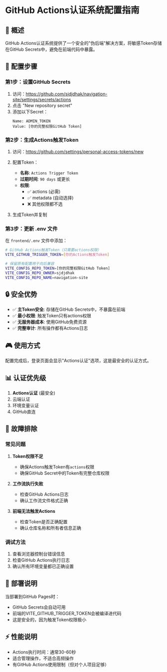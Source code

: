 # GitHub Actions认证系统配置指南

## 🎯 概述

GitHub Actions认证系统提供了一个安全的"伪后端"解决方案，将敏感Token存储在GitHub Secrets中，避免在前端代码中暴露。

## 🔧 配置步骤

### 第1步：设置GitHub Secrets

1. 访问：https://github.com/sjdjdhak/navigation-site/settings/secrets/actions
2. 点击 "New repository secret"
3. 添加以下Secret：
   ```
   Name: ADMIN_TOKEN
   Value: [你的完整权限GitHub Token]
   ```

### 第2步：生成Actions触发Token

1. 访问：https://github.com/settings/personal-access-tokens/new
2. 配置Token：
   - **名称**: `Actions Trigger Token`
   - **过期时间**: `90 days` 或更长
   - **权限**:
     - ✅ actions (必需)
     - ✅ metadata (自动选择)
     - ❌ 其他权限都不选

3. 生成Token并复制

### 第3步：更新 .env 文件

在 `frontend/.env` 文件中添加：

```bash
# GitHub Actions触发Token（只需要actions权限）
VITE_GITHUB_TRIGGER_TOKEN=[你的Actions触发Token]

# 保留原有配置用于向后兼容
VITE_CONFIG_REPO_TOKEN=[你的完整权限GitHub Token]
VITE_CONFIG_REPO_OWNER=sjdjdhak
VITE_CONFIG_REPO_NAME=navigation-site
```

## 🔒 安全优势

- ✅ **主Token安全**: 存储在GitHub Secrets中，不暴露在前端
- ✅ **最小权限**: 触发Token只有actions权限
- ✅ **无服务器成本**: 使用GitHub免费资源
- ✅ **完整审计**: 所有操作都有Actions日志

## 🎮 使用方式

配置完成后，登录页面会显示"Actions认证"选项，这是最安全的认证方式。

## 📊 认证优先级

1. **Actions认证** (最安全)
2. 云端认证
3. 环境变量认证
4. GitHub直连

## 🔧 故障排除

### 常见问题

1. **Token权限不足**
   - 确保Actions触发Token有`actions`权限
   - 确保GitHub Secret中的Token有完整仓库权限

2. **工作流执行失败**
   - 检查GitHub Actions日志
   - 确认工作流文件格式正确

3. **前端无法触发Actions**
   - 检查Token是否正确配置
   - 确认仓库名称和所有者信息正确

### 调试方法

1. 查看浏览器控制台错误信息
2. 检查GitHub Actions执行日志
3. 确认所有环境变量都已正确设置

## 🚀 部署说明

当部署到GitHub Pages时：
- GitHub Secrets会自动可用
- 前端的VITE_GITHUB_TRIGGER_TOKEN会被编译进代码
- 这是安全的，因为触发Token权限极小

## ⚡ 性能说明

- Actions执行时间：通常30-60秒
- 适合管理操作，不适合高频操作
- 有GitHub Actions使用限制（但对个人项目足够） 